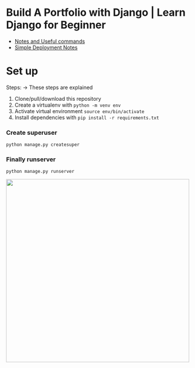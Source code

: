 # Build A Portfolio with Django | Learn Django for Beginner


- [Notes and Useful commands](Notes.md)
- [Simple Deployment Notes](Deploy.md)

# Set up
Steps:
-> These steps are explained
1. Clone/pull/download this repository
2. Create a virtualenv with `python -m venv env`
3. Activate virtual environment `source env/bin/activate`
4. Install dependencies with `pip install -r requirements.txt`

### Create superuser
`python manage.py createsuper`

### Finally runserver
`python manage.py runserver`

<img src="MVC.png" width="500px">
